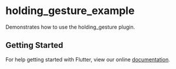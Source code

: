 # holding_gesture_example

Demonstrates how to use the holding_gesture plugin.

## Getting Started

For help getting started with Flutter, view our online
[documentation](https://flutter.io/).
